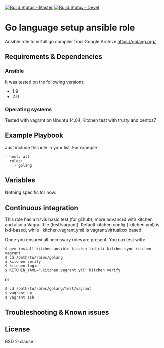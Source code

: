 [![Build Status - Master](https://travis-ci.org/juju4/ansible-golang.svg?branch=master)](https://travis-ci.org/juju4/ansible-golang)
[![Build Status - Devel](https://travis-ci.org/juju4/ansible-golang.svg?branch=devel)](https://travis-ci.org/juju4/ansible-golang/branches)
# Go language setup ansible role

Ansible role to install go compiler from Google Archive
https://golang.org/

## Requirements & Dependencies

### Ansible
It was tested on the following versions:
 * 1.9
 * 2.0

### Operating systems

Tested with vagrant on Ubuntu 14.04, Kitchen test with trusty and centos7

## Example Playbook

Just include this role in your list.
For example

```
- host: all
  roles:
    - golang
```

## Variables

Nothing specific for now.

## Continuous integration

This role has a travis basic test (for github), more advanced with kitchen and also a Vagrantfile (test/vagrant).
Default kitchen config (.kitchen.yml) is lxd-based, while (.kitchen.vagrant.yml) is vagrant/virtualbox based.

Once you ensured all necessary roles are present, You can test with:
```
$ gem install kitchen-ansible kitchen-lxd_cli kitchen-sync kitchen-vagrant
$ cd /path/to/roles/golang
$ kitchen verify
$ kitchen login
$ KITCHEN_YAML=".kitchen.vagrant.yml" kitchen verify
```
or
```
$ cd /path/to/roles/golang/test/vagrant
$ vagrant up
$ vagrant ssh
```

## Troubleshooting & Known issues


## License

BSD 2-clause

